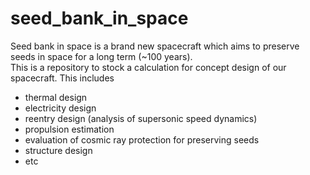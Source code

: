 # seed_bank_in_space
Seed bank in space is a brand new spacecraft which aims to preserve seeds in space for a long term (~100 years).  
This is a repository to stock a calculation for concept design of our spacecraft. This includes  
- thermal design
- electricity design
- reentry design (analysis of supersonic speed dynamics)
- propulsion estimation
- evaluation of cosmic ray protection for preserving seeds
- structure design
- etc
